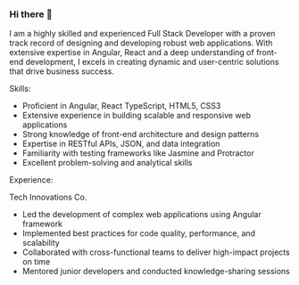 ### Hi there 👋

I am a highly skilled and experienced Full Stack Developer with a proven track record of designing and developing robust web applications. With extensive expertise in Angular, React and a deep understanding of front-end development, I excels in creating dynamic and user-centric solutions that drive business success.

Skills:
- Proficient in Angular, React TypeScript, HTML5, CSS3  
- Extensive experience in building scalable and responsive web applications  
- Strong knowledge of front-end architecture and design patterns  
- Expertise in RESTful APIs, JSON, and data integration  
- Familiarity with testing frameworks like Jasmine and Protractor  
- Excellent problem-solving and analytical skills  

Experience:

Tech Innovations Co.  
- Led the development of complex web applications using Angular framework  
- Implemented best practices for code quality, performance, and scalability  
- Collaborated with cross-functional teams to deliver high-impact projects on time  
- Mentored junior developers and conducted knowledge-sharing sessions  

<!--
**taeul/taeul** is a ✨ _special_ ✨ repository because its `README.md` (this file) appears on your GitHub profile.

Here are some ideas to get you started:

- 🔭 I’m currently working on ...
- 🌱 I’m currently learning ...
- 👯 I’m looking to collaborate on ...
- 🤔 I’m looking for help with ...
- 💬 Ask me about ...
- 📫 How to reach me: ...
- 😄 Pronouns: ...
- ⚡ Fun fact: ...
-->
